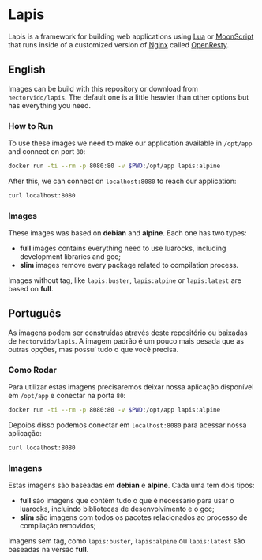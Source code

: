 # Lapis

Lapis is a framework for building web applications using [Lua](https://lua.org/) or [MoonScript](https://moonscript.org/) that runs inside of a customized version of [Nginx](https://nginx.org/) called [OpenResty](https://openresty.org/).

## English

Images can be build with this repository or download from `hectorvido/lapis`. The default one is a little heavier than other options but has everything you need.

### How to Run

To use these images we need to make our application available in `/opt/app` and connect on port `80`:

```bash
docker run -ti --rm -p 8080:80 -v $PWD:/opt/app lapis:alpine
```

After this, we can connect on `localhost:8080` to reach our application:

```bash
curl localhost:8080
```

### Images

These images was based on **debian** and **alpine**. Each one has two types:

- **full** images contains everything need to use luarocks, including development libraries and gcc;
- **slim** images remove every package related to compilation process.

Images without tag, like `lapis:buster`, `lapis:alpine` or `lapis:latest` are based on **full**.

## Português

As imagens podem ser construídas através deste repositório ou baixadas de `hectorvido/lapis`. A imagem padrão é um pouco mais pesada que as outras opções, mas possuí tudo o que você precisa.

### Como Rodar

Para utilizar estas imagens precisaremos deixar nossa aplicação disponível em `/opt/app` e conectar na porta `80`:

```bash
docker run -ti --rm -p 8080:80 -v $PWD:/opt/app lapis:alpine
```

Depoios disso podemos conectar em `localhost:8080` para acessar nossa aplicação:

```bash
curl localhost:8080
```

### Imagens

Estas imagens são baseadas em **debian** e **alpine**. Cada uma tem dois tipos:

- **full** são imagens que contêm tudo o que é necessário para usar o luarocks, incluindo bibliotecas de desenvolvimento e o gcc;
- **slim** são imagens com todos os pacotes relacionados ao processo de compilação removidos;

Imagens sem tag, como `lapis:buster`, `lapis:alpine` ou `lapis:latest` são baseadas na versão **full**.
